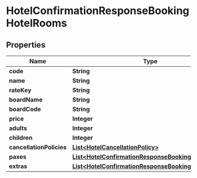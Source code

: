 # HotelConfirmationResponseBookingHotelRooms

## Properties
Name | Type | Description | Notes
------------ | ------------- | ------------- | -------------
**code** | **String** |  |  [optional]
**name** | **String** |  |  [optional]
**rateKey** | **String** |  |  [optional]
**boardName** | **String** |  |  [optional]
**boardCode** | **String** |  |  [optional]
**price** | **Integer** |  |  [optional]
**adults** | **Integer** |  |  [optional]
**children** | **Integer** |  |  [optional]
**cancellationPolicies** | [**List&lt;HotelCancellationPolicy&gt;**](HotelCancellationPolicy.md) |  |  [optional]
**paxes** | [**List&lt;HotelConfirmationResponseBookingHotelPaxes&gt;**](HotelConfirmationResponseBookingHotelPaxes.md) |  |  [optional]
**extras** | [**List&lt;HotelConfirmationResponseBookingHotelExtras&gt;**](HotelConfirmationResponseBookingHotelExtras.md) |  |  [optional]
